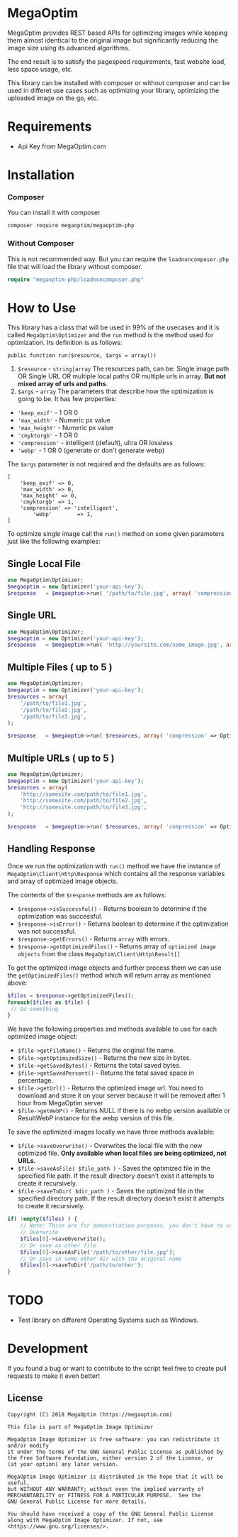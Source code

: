 # MegaOptim
MegaOptim provides REST based APIs for optimizing images while keeping them almost identical to the original image but significantly reducing the image size using its advanced algorithms.

The end result is to satisfy the pagespeed requirements, fast website load, less space usage, etc.

This library can be installed with composer or without composer and can be used in differet use cases such as optimizing your library, optimizing the uploaded image on the go, etc.

# Requirements
- Api Key from MegaOptim.com

# Installation
### Composer
You can install it with composer
```
composer require megaoptim/megaoptim-php
```
### Without Composer
This is not recommended way. But you can require the `loadnoncomposer.php` file that will load the library without composer.
```php
require "megaoptim-php/loadnoncomposer.php"
```

# How to Use
This library has a class that will be used in 99% of the usecases and it is called ```MegaOptim\Optimizer``` and the ```run``` method is the method used for optimization. Its definition is as follows:

```
public function run($resource, $args = array())
```
1. ```$resource``` - `string|array`  The resources path, can be: Single image path OR Single URL OR multiple local paths OR multiple urls in array. **But not mixed array of urls and paths**.
2. ```$args``` - `array` The parameters that describe how the optimization is going to be. It has few properties:    
  * ```'keep_exif'``` - 1 OR 0
  * ```'max_width'``` - Numeric px value
  * ```'max_height'``` - Numeric px value
  * ```'cmyktorgb'``` - 1 OR 0
  * ```'compression'``` - intelligent (default), ultra OR lossless
  * ```'webp'``` - 1 OR 0 (generate or don't generate webp)


The ```$args``` parameter is not required and the defaults are as follows: 

```
[
	'keep_exif' => 0, 
	'max_width' => 0,
	'max_height' => 0,
	'cmyktorgb' => 1, 
	'compression' => 'intelligent',
        'webp'        => 1, 
] 
```  

To optimize single image call the ```run()``` method on some given parameters just like the following examples:

## Single Local File
```php
use MegaOptim\Optimizer;
$megaoptim = new Optimizer('your-api-key');
$response   = $megaoptim->run( '/path/to/file.jpg', array( 'compression' => Optimizer::COMPRESSION_INTELLIGENT ) );
```

## Single URL
```php
use MegaOptim\Optimizer;
$megaoptim = new Optimizer('your-api-key');
$response   = $megaoptim->run( 'http://yoursite.com/some_image.jpg', array( 'compression' => Optimizer::COMPRESSION_INTELLIGENT ) );
```

## Multiple Files ( up to 5 )
```php
use MegaOptim\Optimizer;
$megaoptim = new Optimizer('your-api-key');
$resources = array(
	'/path/to/file1.jpg',
	'/path/to/file2.jpg',
	'/path/to/file3.jpg',
);

$response   = $megaoptim->run( $resources, array( 'compression' => Optimizer::LOSSY ) );
```

## Multiple URLs ( up to 5 )
```php
use MegaOptim\Optimizer;
$megaoptim = new Optimizer('your-api-key');
$resources = array(
	'http://somesite.com/path/to/file1.jpg',
	'http://somesite.com/path/to/file2.jpg',
	'http://somesite.com/path/to/file3.jpg',
);

$response   = $megaoptim->run( $resources, array( 'compression' => Optimizer::LOSSY ) );
```


## Handling Response

Once we run the optimization with `run()` method we have the instance of `MegaOptim\Client\Http\Response` which contains all the response variables and array of optimized image objects.

The contents of the ```$response``` methods are as follows:

- ```$response->isSuccessful()``` - Returns boolean to determine if the optimization was successful.
- ```$response->isError()``` - Returns boolean to determine if the optimization was not successful.
- ```$response->getErrors()``` - Returns ```array``` with errors.
- ```$response->getOptimizedFiles()``` - Returns array of ```optimized image objects``` from the class ```MegaOptim\Client\Http\Result[]```

To get the optimized image objects and further process them we can use the `getOptimizedFiles()` method which will return array as mentioned above:

```php
$files = $response->getOptimizedFiles();
foreach($files as $file) {
 // Do something
}
```

We have the following properties and methods available to use for each optimized image object:

- ```$file->getFileName()``` - Returns the original file name.
- ```$file->getOptimizedSize()``` - Returns the new size in bytes.
- ```$file->getSavedBytes()``` - Returns the total saved bytes.
- ```$file->getSavedPercent()``` - Returns the total saved space in percentage.
- ```$file->getUrl()``` - Returns the optimized image url. You need to download and store it on your server because it will be removed after 1 hour from MegaOptim server
- ```$file->getWebP()``` - Returns NULL if there is no webp version available or ResultWebP instance for the webp version of this file.

To save the optimized images locally we have three methods available:
- ```$file->saveOverwrite()``` - Overwrites the local file with the new optimized file. **Only available when local files are being optimized, not URLs.**
- ```$file->saveAsFile( $file_path )``` - Saves the optimized file in the specified file path. If the result directory doesn't exist it attempts to create it recursively.
- ```$file->saveToDir( $dir_path )``` - Saves the optimized file in the specified directory path. If the result directory doesn't exist it attempts to create it recursively.

```php
if( !empty($files) ) {
	// Note: Thise are for demonstration purposes, you don't have to use it like this.
	// Overwrite
	$files[0]->saveOverwrite();
	// Or save as other file
	$files[0]->saveAsFile('/path/to/other/file.jpg');
	// Or save in some other dir with the original name
	$files[0]->saveToDir('/path/to/other');
}

```

# TODO
* Test library on different Operating Systems such as Windows.

# Development
If you found a bug or want to contribute to the script feel free to create pull requests to make it even better!

## License

```
Copyright (C) 2018 MegaOptim (https://megaoptim.com)

This file is part of MegaOptim Image Optimizer

MegaOptim Image Optimizer is free software: you can redistribute it and/or modify
it under the terms of the GNU General Public License as published by
the Free Software Foundation, either version 2 of the License, or
(at your option) any later version.

MegaOptim Image Optimizer is distributed in the hope that it will be useful,
but WITHOUT ANY WARRANTY; without even the implied warranty of
MERCHANTABILITY or FITNESS FOR A PARTICULAR PURPOSE.  See the
GNU General Public License for more details.

You should have received a copy of the GNU General Public License
along with MegaOptim Image Optimizer. If not, see <https://www.gnu.org/licenses/>.
```





